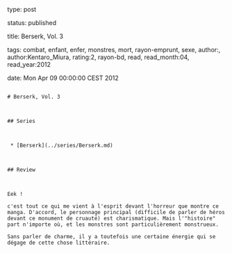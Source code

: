 type: post
status: published
title: Berserk, Vol. 3
tags:  combat,  enfant,  enfer,  monstres,  mort,  rayon-emprunt,  sexe, author:, author:Kentaro_Miura, rating:2, rayon-bd, read, read_month:04, read_year:2012
date: Mon Apr 09 00:00:00 CEST 2012
~~~~~~
# Berserk, Vol. 3

## Series

 * [Berserk](../series/Berserk.md)

## Review

Eek !  
c'est tout ce qui me vient à l'esprit devant l'horreur que montre ce manga. D'accord, le personnage principal (difficile de parler de héros devant ce monument de cruauté) est charismatique. Mais l'"histoire" part n'importe où, et les monstres sont particulièrement monstrueux.  
Sans parler de charme, il y a toutefois une certaine énergie qui se dégage de cette chose littéraire.